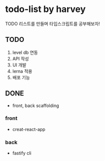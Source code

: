 # todo-list by harvey
TODO 리스트를 만들며 타입스크립트를 공부해보자!

## TODO
1. level db 연동
2. API 작성
3. UI 개발
4. lerna 적용
5. 배포 기능

## DONE
- front, back scaffolding

### front
- creat-react-app

### back
- fastify cli

